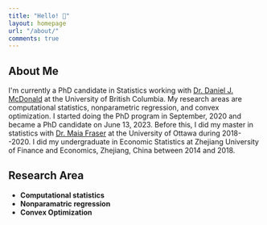```yaml
---
title: "Hello! 🥥"
layout: homepage
url: "/about/"
comments: true
---
```


## About Me

I'm currently a PhD candidate in Statistics working with [Dr. Daniel J. McDonald](https://dajmcdon.github.io/) at the University of British Columbia. My research areas are computational statistics, nonparametric regression, and convex optimization. I started doing the PhD program in September, 2020 and became a PhD candidate on June 13, 2023. Before this, I did my master in statistics with [Dr. Maia Fraser](https://mysite.science.uottawa.ca/mfrase8/) at the University of Ottawa during 2018--2020. I did my undergraduate in Economic Statistics at Zhejiang University of Finance and Economics, Zhejiang, China between 2014 and 2018. 

## Research Area

- **Computational statistics**
- **Nonparamatric regression**
- **Convex Optimization** 